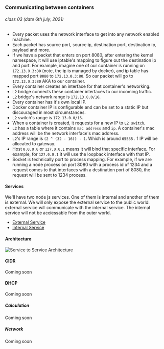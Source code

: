 ### Communicating between containers
###### class 03 (date 6th july, 2021)

- Every packet uses the network interface to get into any network enabled machine.
- Each packet has source port, source ip, destination port, destination ip, payload and more.
- If we have a packet that enters on port 8080, after entering the kernel namespace, it will use iptable's mapping to figure out the destination 
ip and port. For example, imagine one of our container is running on `172.13.0.3:80` (note, the ip is managed by docker), and ip table has mapped 
port `8080` to `172.13.0.3:80`. So our packet will go to `172.13.0.3:80` AKA to our container. 
- Every container creates an interface for that container's networking.
- `L2` bridge connects these container interfaces to our incoming traffic.
- `L2` bridge's network range is `172.13.0.0/16`. 
- Every container has it's own local IP.
- Docker container IP is configurable and can be set to a static IP but discouraged in most circumstances.
- `L2` switch's range is `172.13.0.0/16`. 
- When a container is created, it requests for a new IP to `L2 switch`. 
- `L2` has a table where it contains `mac address` and `ip`. A container's mac address will be the network interface's mac address.
- `L2`'s IP range is `(2 ^ (32 - 16)) - 1`. Which is around `65535` . 1 IP will be allocated to gateway.  
- Host `0.0.0.0`  or `127.0.0.1` means it will bind that specific interface. For example, for `127.0.0.1` it will use the loopback interface with that IP. 
- Socket is technically port to process mapping. For example, if we are running a node process on port 8080 with a process id of 1234 and a request comes to that interfaces with a destination port of 8080, the request will be sent to 1234 process. 


#### Services

We'll have two node js services. One of them is internal and another of them is external. We will only expose the external service to the public world.
external service will communicate with the internal service. The internal service will not be acciessable from the outer world.

- [External Service ](https://github.com/thearyanahmed/learning-docker/tree/master/class_03/external) 
- [Internal Service ](https://github.com/thearyanahmed/learning-docker/tree/master/class_03/internal) 

#### Architecture
![Service to Service Architecture](service_to_services_communication_architecture.png?raw=true "Service to Service Architecture")


#### CIDR
Coming soon
#### DHCP
Coming soon
##### Calculation 
Coming soon
##### Network 
Coming soon



